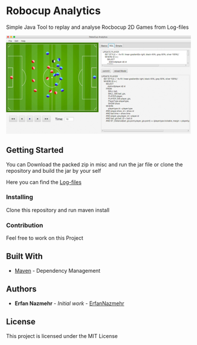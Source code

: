 # Robocup Analytics

Simple Java Tool to replay and analyse Rocbocup 2D Games from Log-files

![alt tag](RobocupAnalytics.png)

## Getting Started

You can Download the packed zip in misc and run the jar file or clone the repository and build the jar by your self

Here you can find the [Log-files](http://chaosscripting.net/files/backup_socsim_robocup_org/2D/log/)

### Installing

Clone this repository and run maven install

### Contribution

Feel free to work on this Project

## Built With

* [Maven](https://maven.apache.org/) - Dependency Management

## Authors

* **Erfan Nazmehr** - *Initial work* - [ErfanNazmehr](https://github.com/illiano)

## License

This project is licensed under the MIT License
